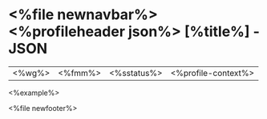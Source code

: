 &lt;%file newnavbar%&gt;
&lt;%profileheader json%&gt;
\[%title%\] - JSON
==================

|              |               |                   |                           |
|--------------|---------------|-------------------|---------------------------|
| &lt;%wg%&gt; | &lt;%fmm%&gt; | &lt;%sstatus%&gt; | &lt;%profile-context%&gt; |

&lt;%example%&gt;

&lt;%file newfooter%&gt;
